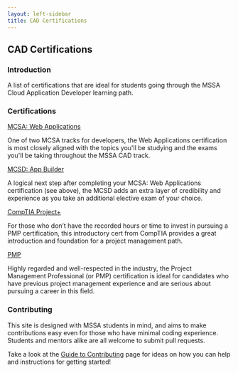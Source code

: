 ```yaml
---
layout: left-sidebar
title: CAD Certifications
---
```


## CAD Certifications

### Introduction

A list of certifications that are ideal for students going through the MSSA Cloud Application Developer learning path.

### Certifications

<div class="resource-row">
    <div class="resource-div">
        <a href="https://www.microsoft.com/en-us/learning/mcsa-web-applications-certification.aspx" target="_blank">
            <p class="resource-title">MCSA: Web Applications</p>
        </a>
        <p class="resource-description">
            One of two MCSA tracks for developers, the Web Applications certification is most closely aligned with the topics you'll be studying and the exams you'll be taking throughout the MSSA CAD track.
        </p>
    </div>
    <div class="resource-div">
        <a href="https://www.microsoft.com/en-us/learning/mcsd-app-builder-certification.aspx" target="_blank">
            <p class="resource-title">MCSD: App Builder</p>
        </a>
        <p class="resource-description">
            A logical next step after completing your MCSA: Web Applications certification (see above), the MCSD adds an extra layer of credibility and experience as you take an additional elective exam of your choice.
        </p>
    </div>
    <div class="resource-div">
        <a href="https://www.comptia.org/certifications/project" target="_blank">
            <p class="resource-title">CompTIA Project+</p>
        </a>
        <p class="resource-description">
            For those who don’t have the recorded hours or time to invest in pursuing a PMP certification, this introductory cert from CompTIA provides a great introduction and foundation for a project management path.
        </p>
    </div>
    <div class="resource-div">
        <a href="https://www.pmi.org/certifications/types/project-management-pmp" target="_blank">
            <p class="resource-title">PMP</p>
        </a>
        <p class="resource-description">
            Highly regarded and well-respected in the industry, the Project Management Professional (or PMP) certification is ideal for candidates who have previous project management experience and are serious about pursuing a career in this field.
        </p>
    </div>
</div>

### Contributing

This site is designed with MSSA students in mind, and aims to make contributions easy even for those who have minimal coding experience.  Students and mentors alike are all welcome to submit pull requests.

Take a look at the [Guide to Contributing](/contributing.html) page for ideas on how you can help and instructions for getting started!